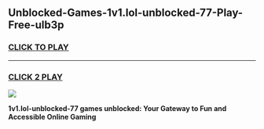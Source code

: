 
## Unblocked-Games-1v1.lol-unblocked-77-Play-Free-ulb3p
<h3>
<a href="https://premium76.site?title=1v1.lol-unblocked-77&ref=18A">CLICK TO PLAY</a></h3>
<hr>

<h3>
<a href="https://premium76.site?title=1v1.lol-unblocked-77&ref=18A">CLICK 2 PLAY</a>
  
</h3>

<a href="https://premium76.site?title=1v1.lol-unblocked-77&ref=18A"><img src="https://clearcache.store/games.png"></a>


**1v1.lol-unblocked-77 games unblocked: Your Gateway to Fun and Accessible Online Gaming**
